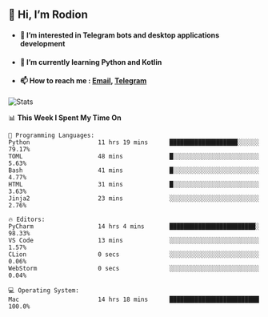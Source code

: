 ## 👋 Hi, I’m Rodion
- #### 👀 I’m interested in Telegram bots and desktop applications development
- #### 🌱 I’m currently learning Python and Kotlin
- #### 📫 How to reach me : [Email](mailto:me@lavn.ml), [Telegram](https://t.me/fast_geek)

![Stats](https://github-readme-stats.vercel.app/api?username=fast-geek&show_icons=true&theme=react&hide=issues&count_private=true&layout=compact)


<!--START_SECTION:waka-->
📊 **This Week I Spent My Time On** 

```text
💬 Programming Languages: 
Python                   11 hrs 19 mins      ███████████████████░░░░░░   79.17% 
TOML                     48 mins             █░░░░░░░░░░░░░░░░░░░░░░░░   5.63% 
Bash                     41 mins             █░░░░░░░░░░░░░░░░░░░░░░░░   4.77% 
HTML                     31 mins             █░░░░░░░░░░░░░░░░░░░░░░░░   3.63% 
Jinja2                   23 mins             ░░░░░░░░░░░░░░░░░░░░░░░░░   2.76%

🔥 Editors: 
PyCharm                  14 hrs 4 mins       ████████████████████████░   98.33% 
VS Code                  13 mins             ░░░░░░░░░░░░░░░░░░░░░░░░░   1.57% 
CLion                    0 secs              ░░░░░░░░░░░░░░░░░░░░░░░░░   0.06% 
WebStorm                 0 secs              ░░░░░░░░░░░░░░░░░░░░░░░░░   0.04%

💻 Operating System: 
Mac                      14 hrs 18 mins      █████████████████████████   100.0%

```


<!--END_SECTION:waka-->
